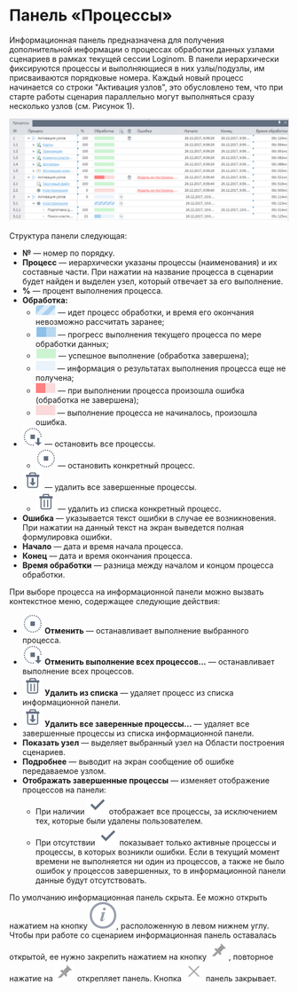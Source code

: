 # Панель «Процессы»

Информационная панель предназначена для получения дополнительной информации о процессах обработки данных узлами сценариев в рамках текущей сессии Loginom. В панели иерархически фиксируются процессы и выполняющиеся в них узлы/подузлы, им присваиваются порядковые номера. Каждый новый процесс начинается со строки "Активация узлов", это обусловлено тем, что при старте работы сценария параллельно могут выполняться сразу несколько узлов (см. Рисунок 1).

![Панель «Процессы»](./information-panel-1.png)

Структура панели следующая:

* **№** — номер по порядку.
* **Процесс** — иерархически указаны процессы (наименования) и их составные части. При нажатии на название процесса в сценарии будет найден и выделен узел, который отвечает за его выполнение.
* **%** — процент выполнения процесса.
* **Обработка:**
  * ![](./information-panel-2.png) — идет процесс обработки, и время его окончания невозможно рассчитать заранее;
  * ![](./information-panel-3.png) — прогресс выполнения текущего процесса по мере обработки данных;
  * ![](./information-panel-4.png) — успешное выполнение (обработка завершена);
  * ![](./information-panel-5.png) — информация о результатах выполнения процесса еще не получена;
  * ![](./information-panel-6.png) — при выполнении процесса произошла ошибка (обработка не завершена);
  * ![](./information-panel-7.png) — выполнение процесса не начиналось, произошла ошибка.
* ![](./info-panel-10.svg) — остановить все процессы.
  * ![](./info-panel-9.svg) — остановить конкретный процесс.
* ![](./toolbar-18-127.svg) — удалить все завершенные процессы.
  * ![](./toolbar-18-8.svg) — удалить из списка конкретный процесс.
* **Ошибка** — указывается текст ошибки в случае ее возникновения. При нажатии на данный текст на экран выведется полная формулировка ошибки.
* **Начало** — дата и время начала процесса.
* **Конец** — дата и время окончания процесса.
* **Время обработки** — разница между началом и концом процесса обработки.

При выборе процесса на информационной панели можно вызвать контекстное меню, содержащее следующие действия:

* ![](./info-panel-9.svg) **Отменить** — останавливает выполнение выбранного процесса.
* ![](./info-panel-10.svg) **Отменить выполнение всех процессов...** — останавливает выполнение всех процессов.
* ![](./toolbar-18-8.svg) **Удалить из списка** — удаляет процесс из списка информационной панели.
* ![](./toolbar-18-127.svg) **Удалить все заверенные процессы...** — удаляет все завершенные процессы из списка информационной панели.
* **Показать узел** — выделяет выбранный узел на Области построения сценариев.
* **Подробнее** — выводит на экран сообщение об ошибке передаваемое узлом.
* **Отображать завершенные процессы** — изменяет отображение процессов на панели:
  * При наличии ![](./toolbar-18-102.svg) отображает все процессы, за исключением тех, которые были удалены пользователем.
  * При отсутствии ![](./toolbar-18-102.svg)  показывает только активные процессы и процессы, в которых возникли ошибки. Если в текущий момент времени не выполняется ни один из процессов, а также не было ошибок у процессов завершенных, то в информационной панели данные будут отсутствовать.

По умолчанию информационная панель скрыта. Ее можно открыть нажатием на кнопку ![](./systempanel-status.svg), расположенную в левом нижнем углу. Чтобы при работе со сценарием информационная панель оставалась открытой, ее нужно закрепить нажатием на кнопку ![](./info-panel-7.svg), повторное нажатие на ![](./info-panel-7.svg) открепляет панель.
Кнопка ![](./tool-sprites-dark-01.svg) панель закрывает.
